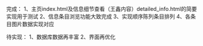 完成：
1、主页index.html及信息细节查看（王鑫内容）detailed_info.html的简要实现用于测试
2、信息条目浏览功能大致完成
3、实现顺序陈列条目排列
4、各条目图片数据实现对应

待实现：
1、数据库数据再丰富
2、界面再优化
